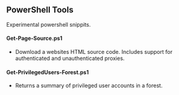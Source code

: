 ## PowerShell Tools
Experimental powershell snippits.

#### Get-Page-Source.ps1
 - Download a websites HTML source code. Includes support for authenticated and unauthenticated proxies.

#### Get-PrivilegedUsers-Forest.ps1
 - Returns a summary of privileged user accounts in a forest.
